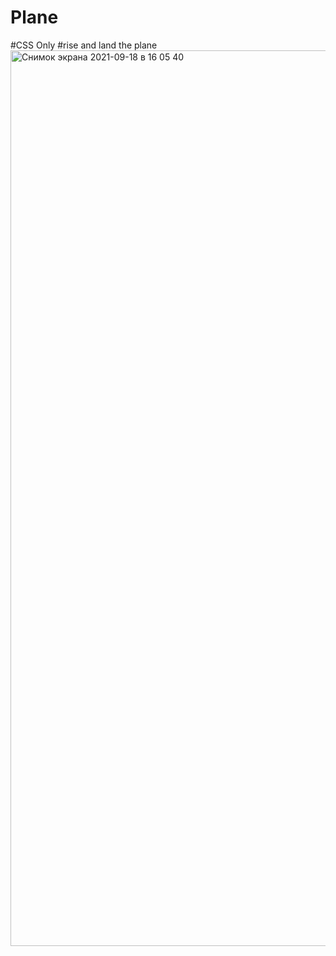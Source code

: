 # Plane
#CSS Only
#rise and land the plane
<img width="1433" alt="Снимок экрана 2021-09-18 в 16 05 40" src="https://user-images.githubusercontent.com/89727123/133888312-e1858dff-785a-4c3b-9b6d-2f88627bdbea.png">
